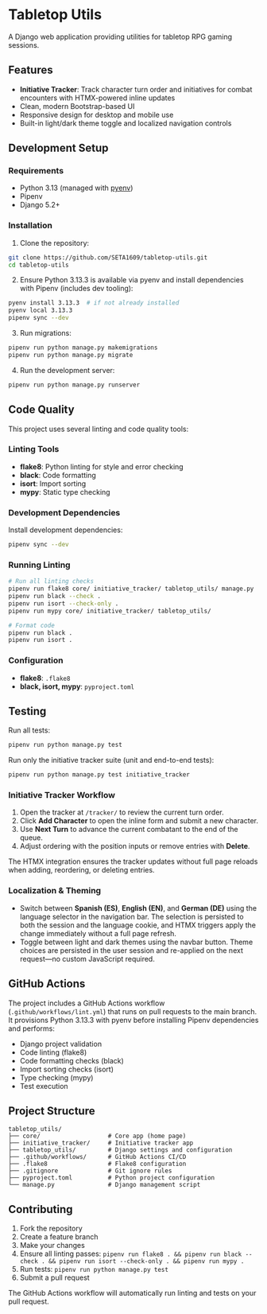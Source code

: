 # Tabletop Utils

A Django web application providing utilities for tabletop RPG gaming sessions.

## Features

- **Initiative Tracker**: Track character turn order and initiatives for combat encounters with HTMX-powered inline updates
- Clean, modern Bootstrap-based UI
- Responsive design for desktop and mobile use
- Built-in light/dark theme toggle and localized navigation controls

## Development Setup

### Requirements

- Python 3.13 (managed with [pyenv](https://github.com/pyenv/pyenv))
- Pipenv
- Django 5.2+

### Installation

1. Clone the repository:
```bash
git clone https://github.com/SETA1609/tabletop-utils.git
cd tabletop-utils
```

2. Ensure Python 3.13.3 is available via pyenv and install dependencies with Pipenv (includes dev tooling):
```bash
pyenv install 3.13.3  # if not already installed
pyenv local 3.13.3
pipenv sync --dev
```

3. Run migrations:
```bash
pipenv run python manage.py makemigrations
pipenv run python manage.py migrate
```

4. Run the development server:
```bash
pipenv run python manage.py runserver
```

## Code Quality

This project uses several linting and code quality tools:

### Linting Tools

- **flake8**: Python linting for style and error checking
- **black**: Code formatting
- **isort**: Import sorting
- **mypy**: Static type checking

### Development Dependencies

Install development dependencies:
```bash
pipenv sync --dev
```

### Running Linting

```bash
# Run all linting checks
pipenv run flake8 core/ initiative_tracker/ tabletop_utils/ manage.py
pipenv run black --check .
pipenv run isort --check-only .
pipenv run mypy core/ initiative_tracker/ tabletop_utils/

# Format code
pipenv run black .
pipenv run isort .
```

### Configuration

- **flake8**: `.flake8`
- **black, isort, mypy**: `pyproject.toml`

## Testing

Run all tests:
```bash
pipenv run python manage.py test
```

Run only the initiative tracker suite (unit and end-to-end tests):
```bash
pipenv run python manage.py test initiative_tracker
```

### Initiative Tracker Workflow

1. Open the tracker at `/tracker/` to review the current turn order.
2. Click **Add Character** to open the inline form and submit a new character.
3. Use **Next Turn** to advance the current combatant to the end of the queue.
4. Adjust ordering with the position inputs or remove entries with **Delete**.

The HTMX integration ensures the tracker updates without full page reloads when adding, reordering, or deleting entries.

### Localization & Theming

- Switch between **Spanish (ES)**, **English (EN)**, and **German (DE)** using the language selector in the navigation bar. The selection is persisted to both the session and the language cookie, and HTMX triggers apply the change immediately without a full page refresh.
- Toggle between light and dark themes using the navbar button. Theme choices are persisted in the user session and re-applied on the next request—no custom JavaScript required.

## GitHub Actions

The project includes a GitHub Actions workflow (`.github/workflows/lint.yml`) that runs on pull requests to the main branch. It provisions Python 3.13.3 with pyenv before installing Pipenv dependencies and performs:

- Django project validation
- Code linting (flake8)
- Code formatting checks (black)
- Import sorting checks (isort)
- Type checking (mypy)
- Test execution

## Project Structure

```
tabletop_utils/
├── core/                   # Core app (home page)
├── initiative_tracker/     # Initiative tracker app
├── tabletop_utils/         # Django settings and configuration
├── .github/workflows/      # GitHub Actions CI/CD
├── .flake8                 # Flake8 configuration
├── .gitignore              # Git ignore rules
├── pyproject.toml          # Python project configuration
└── manage.py               # Django management script
```

## Contributing

1. Fork the repository
2. Create a feature branch
3. Make your changes
4. Ensure all linting passes: `pipenv run flake8 . && pipenv run black --check . && pipenv run isort --check-only . && pipenv run mypy .`
5. Run tests: `pipenv run python manage.py test`
6. Submit a pull request

The GitHub Actions workflow will automatically run linting and tests on your pull request.